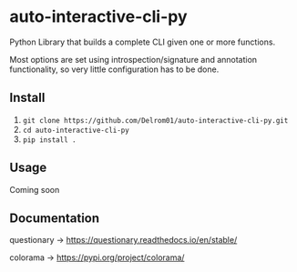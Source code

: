 # auto-interactive-cli-py
Python Library that builds a complete CLI given one or more functions.

Most options are set using introspection/signature and annotation functionality, so very little configuration has to be done.


## Install
1. ```git clone https://github.com/Delrom01/auto-interactive-cli-py.git```
2. ```cd auto-interactive-cli-py```
3. ```pip install .```


## Usage
Coming soon


## Documentation
questionary -> https://questionary.readthedocs.io/en/stable/

colorama -> https://pypi.org/project/colorama/
